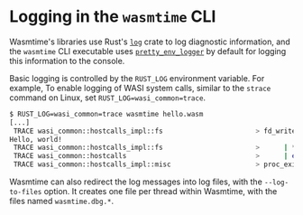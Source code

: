 # Logging in the `wasmtime` CLI

Wasmtime's libraries use Rust's [`log`] crate to log diagnostic
information, and the `wasmtime` CLI executable uses [`pretty_env_logger`]
by default for logging this information to the console.

Basic logging is controlled by the `RUST_LOG` environment variable. For example,
To enable logging of WASI system calls, similar to the `strace` command on Linux,
set `RUST_LOG=wasi_common=trace`.

```sh
$ RUST_LOG=wasi_common=trace wasmtime hello.wasm
[...]
 TRACE wasi_common::hostcalls_impl::fs                       > fd_write(fd=1, iovs_ptr=0x10408, iovs_len=1, nwritten=0x10404)
Hello, world!
 TRACE wasi_common::hostcalls_impl::fs                       >      | *nwritten=14
 TRACE wasi_common::hostcalls                                >      | errno=ESUCCESS (No error occurred. System call completed successfully.)
 TRACE wasi_common::hostcalls_impl::misc                     > proc_exit(rval=1)
```

Wasmtime can also redirect the log messages into log files, with the
`--log-to-files` option. It creates one file per thread within Wasmtime, with
the files named `wasmtime.dbg.*`.

[`log`]: https://crates.io/crates/log
[`pretty_env_logger`]: https://crates.io/crates/pretty_env_logger
